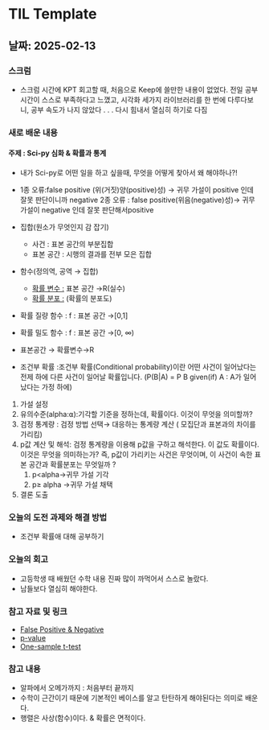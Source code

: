 # TIL Template

## 날짜: 2025-02-13

### 스크럼
- 스크럼 시간에 KPT 회고할 때, 처음으로 Keep에 쓸만한 내용이 없었다. 
  전일 공부 시간이 스스로 부족하다고 느꼈고, 시각화 세가지 라이브러리를 한 번에 다루다보니,
  공부 속도가 나지 않았다 . . . 다시 힘내서 열심히 하기로 다짐 

### 새로 배운 내용
#### 주제 : Sci-py 심화 & 확률과 통계
- 내가 Sci-py로 어떤 일을 하고 싶을때, 무엇을 어떻게 찾아서 왜 해야하나?!
- 1종 오류:false positive (위(거짓)양(positive)성) → 귀무 가설이 positive 인데 잘못 판단이니까 negative
2종 오류 : false positive(위음(negative)성)→ 귀무 가설이 negative 인데 잘못 판단해서positive
- 집합(원소가 무엇인지 감 잡기)
  - 사건 : 표본 공간의 부분집합
  - 표본 공간 : 시행의 결과를 전부 모은 집합

- 함수(정의역, 공역 → 집합)
  - [확률 변수 :](https://en.wikipedia.org/wiki/Random_variable) 표본 공간 →R(실수)
  - [확률 분포 :](https://en.wikipedia.org/wiki/Probability_distribution) (확률의 분포도)
- 확률 질량 함수 : f : 표본 공간 →[0,1]
- 확률 밀도 함수 : f : 표본 공간 →[0, ∞)
- 표본공간 → 확률변수→R
- 조건부 확률 :조건부 확률(Conditional probability)이란 어떤 사건이 일어났다는 전제 하에 다른 사건이 일어날 확률입니다. (P(B|A) = P B given(if) A : A가 일어났다는 가정 하에)

1. 가설 설정
2. 유의수준(alpha:⍺):기각할 기준을 정하는데, 확률이다. 이것이 무엇을 의미할까?
3. 검정 통계량 : 검정 방법 선택→ 대응하는 통계량 계산 ( 모집단과 표본과의 차이를 가리킴)
4. p값 계산 및 해석: 검정 통계량을 이용해 p값을 구하고 해석한다. 이 값도 확률이다.  이것은 무엇을 의미하는가? 즉, p값이 가리키는 사건은 무엇이며, 이 사건이 속한 표본 공간과 확률분포는 무엇일까 ?
    1. p<alpha→귀무 가설 기각
    2. p≥ alpha →귀무 가설 채택
5. 결론 도출

### 오늘의 도전 과제와 해결 방법
- 조건부 확률애 대해 공부하기
### 오늘의 회고
- 고등학생 때 배웠던 수학 내용 진짜 많이 까먹어서 스스로 놀랐다.
- 남들보다 열심히 해야한다.

### 참고 자료 및 링크
- [False Positive & Negative](https://en.wikipedia.org/wiki/False_positives_and_false_negatives)
- [p-value](https://en.wikipedia.org/wiki/P-value)
- [One-sample t-test](https://en.wikipedia.org/wiki/Student%27s_t-test#One-sample_t-test)

### 참고 내용
- 알파에서 오메가까지 : 처음부터 끝까지
- 수학이 근간이기 때문에 기본적인 베이스를 알고 탄탄하게 해야된다는 의미로 배운다.
- 행렬은 사상(함수)이다. & 확률은 면적이다.